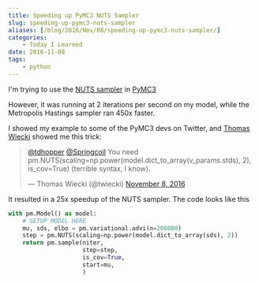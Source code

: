 ```yaml
---
title: Speeding up PyMC3 NUTS Sampler
slug: speeding-up-pymc3-nuts-sampler
aliases: [/blog/2016/Nov/08/speeding-up-pymc3-nuts-sampler/]
categories:
    - Today I Learned
date: 2016-11-08
tags:
    - python
---
```


I'm trying to use the [NUTS sampler](https://pymc-devs.github.io/pymc3/api.html?highlight=nuts#module-pymc3.step_methods.nuts) in [PyMC3](https://github.com/pymc-devs/pymc3 "GitHub - pymc-devs/pymc3: Probabilistic Programming in Python. Uses Theano as a backend, supports NUTS and ADVI.")

However, it was running at 2 iterations per second on my model, while the Metropolis Hastings sampler ran 450x faster.

I showed my example to some of the PyMC3 devs on Twitter, and [Thomas Wiecki](https://de.linkedin.com/in/thomas-wiecki-46339244 "Thomas Wiecki") showed me this trick:

<blockquote class="twitter-tweet" data-lang="en"><p lang="en" dir="ltr"><a href="https://twitter.com/tdhopper">@tdhopper</a> <a href="https://twitter.com/Springcoil">@Springcoil</a> You need pm.NUTS(scaling=np.power(model.dict_to_array(v_params.stds), 2), is_cov=True) (terrible syntax, I know).</p>&mdash; Thomas Wiecki (@twiecki) <a href="https://twitter.com/twiecki/status/796007019941462016">November 8, 2016</a></blockquote>
<script async src="//platform.twitter.com/widgets.js" charset="utf-8"></script>

It resulted in a 25x speedup of the NUTS sampler. The code looks like this

```python
with pm.Model() as model:
    # SETUP MODEL HERE
    mu, sds, elbo = pm.variational.advi(n=200000)
    step = pm.NUTS(scaling=np.power(model.dict_to_array(sds), 2))
    return pm.sample(niter,
                     step=step,
                     is_cov=True,
                     start=mu,
                     )
```